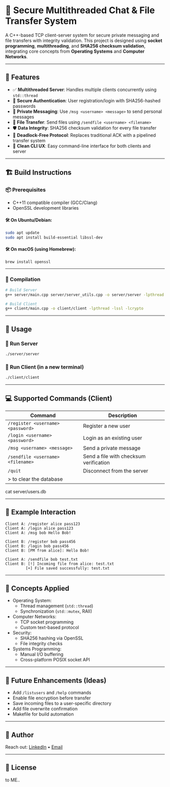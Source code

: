 
# 🔐 Secure Multithreaded Chat & File Transfer System

A C++-based TCP client-server system for secure private messaging and file transfers with integrity validation. This project is designed using **socket programming**, **multithreading**, and **SHA256 checksum validation**, integrating core concepts from **Operating Systems** and **Computer Networks**.

---

## 🚀 Features

- ✅ **Multithreaded Server**: Handles multiple clients concurrently using `std::thread`
- 🔐 **Secure Authentication**: User registration/login with SHA256-hashed passwords
- 💬 **Private Messaging**: Use `/msg <username> <message>` to send personal messages
- 📁 **File Transfer**: Send files using `/sendfile <username> <filename>`
- 🛡️ **Data Integrity**: SHA256 checksum validation for every file transfer
- 🔄 **Deadlock-Free Protocol**: Replaces traditional ACK with a pipelined transfer system
- 📜 **Clean CLI UX**: Easy command-line interface for both clients and server

---

## 🏗️ Build Instructions

### 📦 Prerequisites

- C++11 compatible compiler (GCC/Clang)
- OpenSSL development libraries

#### 🛠️ On Ubuntu/Debian:
```bash
sudo apt update
sudo apt install build-essential libssl-dev
```

#### 🛠️ On macOS (using Homebrew):
```bash
brew install openssl
```

---

### 🔨 Compilation

```bash
# Build Server
g++ server/main.cpp server/server_utils.cpp -o server/server -lpthread -lssl -lcrypto

# Build Client
g++ client/main.cpp -o client/client -lpthread -lssl -lcrypto
```

---

## 🧪 Usage

### 🔧 Run Server
```bash
./server/server
```

### 💬 Run Client (in a new terminal)
```bash
./client/client
```

---

## 💻 Supported Commands (Client)

| Command | Description |
|---------|-------------|
| `/register <username> <password>` | Register a new user |
| `/login <username> <password>` | Login as an existing user |
| `/msg <username> <message>` | Send a private message |
| `/sendfile <username> <filename>` | Send a file with checksum verification |
| `/quit` | Disconnect from the server |
|> to clear the database
 cat server/users.db

---

## 🧾 Example Interaction

```
Client A: /register alice pass123
Client A: /login alice pass123
Client A: /msg bob Hello Bob!

Client B: /register bob pass456
Client B: /login bob pass456
Client B: [PM from alice]: Hello Bob!

Client A: /sendfile bob test.txt
Client B: [!] Incoming file from alice: test.txt
         [+] File saved successfully: test.txt
```

---

## 🧠 Concepts Applied

- Operating System:
  - Thread management (`std::thread`)
  - Synchronization (`std::mutex`, RAII)
- Computer Networks:
  - TCP socket programming
  - Custom text-based protocol
- Security:
  - SHA256 hashing via OpenSSL
  - File integrity checks
- Systems Programming:
  - Manual I/O buffering
  - Cross-platform POSIX socket API

---

## 📌 Future Enhancements (Ideas)

- Add `/listusers` and `/help` commands
- Enable file encryption before transfer
- Save incoming files to a user-specific directory
- Add file overwrite confirmation
- Makefile for build automation

---

## 👤 Author
Reach out: [LinkedIn](https://linkedin.com/in/aditya-nanda-8b0325252) • [Email](mailto:a.nanda@iitg.ac.in)

---

## 📝 License

to ME..
